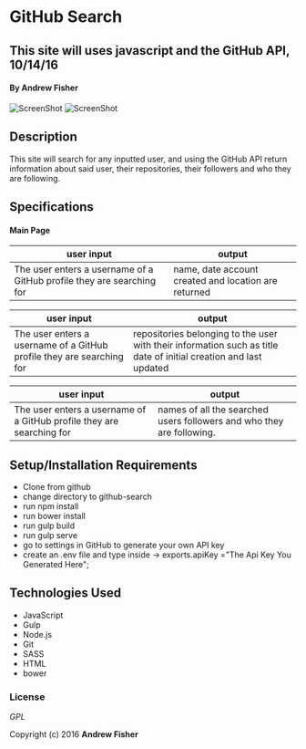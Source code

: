 # GitHub Search

## This site will uses javascript and the GitHub API, 10/14/16

#### By **Andrew Fisher**
![ScreenShot](https://cloud.githubusercontent.com/assets/17396138/25400481/9a716f98-29a7-11e7-93eb-eb47af2fb397.png)
![ScreenShot](https://cloud.githubusercontent.com/assets/17396138/25400482/9a74f956-29a7-11e7-833e-32173dcb880b.png)

## Description
This site will search for any inputted user, and using the GitHub API return information about said user, their repositories, their followers and who they are following.

## Specifications


#### Main Page

user input                | output
------------------------- | -------------
The user enters a username of a GitHub profile they are searching for| name, date account created and location are returned

user input                | output
------------------------- | -------------
The user enters a username of a GitHub profile they are searching for| repositories belonging to the user with their information such as title date of initial creation and last updated

user input                | output
------------------------- | -------------
The user enters a username of a GitHub profile they are searching for| names of all the searched users followers and who they are following.



## Setup/Installation Requirements

* Clone from github
* change directory to github-search
* run npm install
* run bower install
* run gulp build
* run gulp serve
* go to settings in GitHub to generate your own API key
* create an .env file and type inside -> exports.apiKey ="The Api Key You Generated Here";


## Technologies Used

* JavaScript
* Gulp
* Node.js
* Git
* SASS
* HTML
* bower

### License

*GPL*

Copyright (c) 2016 **Andrew Fisher**
